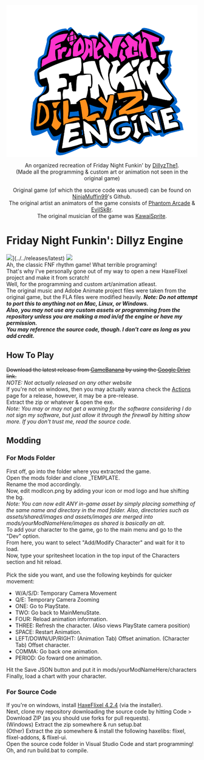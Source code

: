 <p align="center">
  <img align="center" src="art/Dillyz-Engine.png">
</p>
<p align="center">
  An organized recreation of Friday Night Funkin' by <a href="https://www.github.com/DillyzThe1">DillyzThe1</a>.<br>
  (Made all the programming & custom art or animation not seen in the original game)
</p>
<p align="center">
  Original game (of which the source code was unused) can be found on <a href="https://github.com/ninjamuffin99/Funkin">NinjaMuffin99</a>'s Github.<br>
  The original artist an animators of the game consists of <a href="https://twitter.com/phantomarcade3k">Phantom Arcade</a> & <a href="https://twitter.com/evilsk8r">EvilSk8r</a>.<br>
  The original musician of the game was <a href="https://twitter.com/kawaisprite">KawaiSprite</a>.
</p>

# Friday Night Funkin': Dillyz Engine
![](https://img.shields.io/github/v/release/DillyzThe1/FNF-Dillyz-Engine)](../../releases/latest) [![](https://img.shields.io/github/repo-size/DillyzThe1/FNF-Dillyz-Engine)](../../archive/refs/heads/main.zip)<br/>
Ah, the classic FNF rhythm game! What terrible programing!<br>
That's why I've personally gone out of my way to open a new HaxeFlixel project and make it from scratch!<br>
Well, for the programming and custom art/animation atleast.<br>
The original music and Adobe Animate project files were taken from the original game, but the FLA files were modified heavily.
<b><i>Note: Do not attempt to port this to anything not on Mac, Linux, or Windows.</i></b><br>
<b><i>Also, you may not use any custom assets or programming from the repository unless you are making a mod in/of the engine or have my permission.</i></b><br> 
<b><i>You may reference the source code, though. I don't care as long as you add credit.</i></b><br>

## How To Play
<s>Download the latest release from <a href="https://gamebanana.com/members/2088207">GameBanana</a> by using the <a href="https://www.youtube.com/watch?v=dQw4w9WgXcQ">Google Drive</a> link.</s><br>
<i>NOTE: Not actually released on any other website</i><br>
If you're not on windows, then you may actually wanna check the <a href="https://www.youtube.com/watch?v=dQw4w9WgXcQ">Actions</a> page for a release, however, it may be a pre-release.<br>
Extract the zip or whatever & open the exe.<br>
<i>Note: You may or may not get a warning for the software considering I do not sign my software, but just allow it through the firewall by hitting show more. If you don't trust me, read the source code.</i><br>

## Modding
### For Mods Folder
First off, go into the folder where you extracted the game.<br>
Open the mods folder and clone _TEMPLATE.<br>
Rename the mod accordingly.<br>
Now, edit modIcon.png by adding your icon or mod logo and hue shifting the bg.<br>
<i>Note: You can now edit ANY in-game asset by simply placing something of the same name and directory in the mod folder. 
 Also, directories such as assets/shared/images and assets/images are merged into mods/yourModNameHere/images as shared is basically an alt.</i><br>
 To add your character to the game, go to the main menu and go to the "Dev" option.<br>
 From here, you want to select "Add/Modify Character" and wait for it to load.<br>
 Now, type your spritesheet location in the top input of the Characters section and hit reload.<br><br>
 Pick the side you want, and use the following keybinds for quicker movement:<br>
 - W/A/S/D: Temporary Camera Movement
 - Q/E: Temporary Camera Zooming
 - ONE: Go to PlayState.
 - TWO: Go back to MainMenuState.
 - FOUR: Reload animation information.
 - THREE: Refresh the character. (Also views PlayState camera position)
 - SPACE: Restart Animation.
 - LEFT/DOWN/UP/RIGHT: (Animation Tab) Offset animation. (Character Tab) Offset character.
 - COMMA: Go back one animation.
 - PERIOD: Go foward one animation.
 
 Hit the Save JSON button and put it in mods/yourModNameHere/characters<br>
 Finally, load a chart with your character.
### For Source Code
 If you're on windows, install <a href="https://haxe.org/download/version/4.2.4/">HaxeFlixel 4.2.4</a> (via the installer).<br>
 Next, clone my repository downloading the source code by hitting Code > Download ZIP (as you should use forks for pull requests).<br>
 (Windows) Extract the zip somewhere & run setup.bat <br>
 (Other) Extract the zip somewhere & install the following haxelibs: flixel, flixel-addons, & flixel-ui.<br>
 Open the source code folder in Visual Studio Code and start programming!<br>
 Oh, and run build.bat to compile.